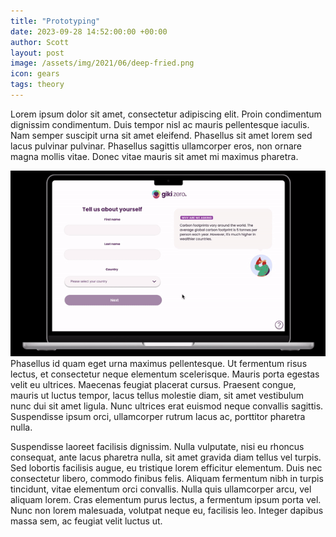 ```yaml
---
title: "Prototyping"
date: 2023-09-28 14:52:00:00 +00:00
author: Scott
layout: post
image: /assets/img/2021/06/deep-fried.png
icon: gears
tags: theory
---
```


Lorem ipsum dolor sit amet, consectetur adipiscing elit. Proin condimentum dignissim condimentum. Duis tempor nisl ac mauris pellentesque iaculis. Nam semper suscipit urna sit amet eleifend. Phasellus sit amet lorem sed lacus pulvinar pulvinar. Phasellus sagittis ullamcorper eros, non ornare magna mollis vitae. Donec vitae mauris sit amet mi maximus pharetra. 
<div class="gifblock">
    <img src="/assets/img/prototype.gif" class="gif"/>
</div>
Phasellus id quam eget urna maximus pellentesque. Ut fermentum risus lectus, et consectetur neque elementum scelerisque. Mauris porta egestas velit eu ultrices. Maecenas feugiat placerat cursus. Praesent congue, mauris ut luctus tempor, lacus tellus molestie diam, sit amet vestibulum nunc dui sit amet ligula. Nunc ultrices erat euismod neque convallis sagittis. Suspendisse ipsum orci, ullamcorper rutrum lacus ac, porttitor pharetra nulla.

Suspendisse laoreet facilisis dignissim. Nulla vulputate, nisi eu rhoncus consequat, ante lacus pharetra nulla, sit amet gravida diam tellus vel turpis. Sed lobortis facilisis augue, eu tristique lorem efficitur elementum. Duis nec consectetur libero, commodo finibus felis. Aliquam fermentum nibh in turpis tincidunt, vitae elementum orci convallis. Nulla quis ullamcorper arcu, vel aliquam lorem. Cras elementum purus lectus, a fermentum ipsum porta vel. Nunc non lorem malesuada, volutpat neque eu, facilisis leo. Integer dapibus massa sem, ac feugiat velit luctus ut.


